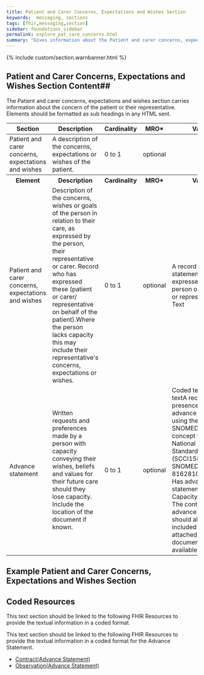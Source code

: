 ```yaml
---
title: Patient and Carer Concerns, Expectations and Wishes Section
keywords:  messaging, sections
tags: [fhir,messaging,section]
sidebar: foundations_sidebar
permalink: explore_pat_care_concerns.html
summary: "Gives information about the Patient and carer concerns, expectations and wishes section"
---
```


{% include custom/section.warnbanner.html %}

## Patient and Carer Concerns, Expectations and Wishes Section Content##
The Patient and carer concerns, expectations and wishes section carries information about the concern of the patient or their representative. Elements should be formatted as sub headings in any HTML sent.

<table style="width:100%;max-width: 100%;">
	<thead>
		<tr>
			<th width="18%">Section</th>
			<th width="30%">Description</th>
			<th width="11%">Cardinality</th>
			<th width="11%">MRO*</th>
			<th width="30%">Values</th>
		</tr>
	</thead>
 <tbody>
  <tr>
   <td>Patient and carer concerns, expectations and wishes</td>
   <td>A description of the concerns, expectations or wishes of the patient.</td>
   <td>0 to 1</td>
   <td>optional</td>
   <td></td>
  </tr>
		<tr>
			<th>Element</th>
			<th>Description</th>
			<th>Cardinality</th>
			<th>MRO*</th>
			<th>Values</th>
		</tr>
  <tr>
   <td>Patient and carer concerns, expectations and wishes</td>
   <td>Description of the concerns, wishes or goals of the person in relation to their care, as expressed by the person, their representative or carer. Record who has expressed these (patient or carer/ representative on behalf of the patient).Where the person lacks capacity this may include their representative's concerns, expectations or wishes.</td>
   <td>0 to 1</td>
   <td>optional</td>
   <td>A record of statements expressed by the person or their carer or representative. Text</td>
  </tr>
  <tr>
   <td>Advance statement</td>
   <td>Written requests and preferences made by a person with capacity conveying their wishes, beliefs and values for their future care should they lose capacity. Include the location of the document if known.</td>
   <td>0 to 1</td>
   <td>optional</td>
   <td>Coded text and/or textA record of the presence of an advance statement using the following SNOMED CT concept from the National Information Standard (SCCI1580): SNOMED CT: 816281000000101. Has advance statement (Mental Capacity Act 2005). The content of the advance statement should also be included as text or attached as a document where available.</td>
  </tr>
 </tbody>
</table>

## Example Patient and Carer Concerns, Expectations and Wishes Section ##

<script src="https://gist.github.com/IOPS-DEV/cd418195a1684f2148936dec94a40842.js"></script>

## Coded Resources ##

This text section should be linked to the following FHIR Resources to provide the textual information in a coded format.

This text section should be linked to the following FHIR Resources to provide the textual information in a coded format for the Advance Statement.

- [Contract(Advance Statement)](build_contracts.html)
- [Observation(Advance Statement)](build_observations.html)







